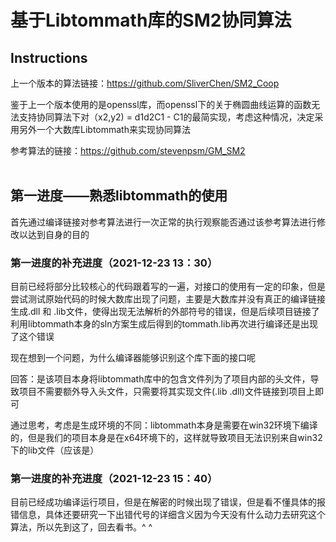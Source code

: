 # 基于Libtommath库的SM2协同算法

## Instructions

上一个版本的算法链接：https://github.com/SliverChen/SM2_Coop

鉴于上一个版本使用的是openssl库，而openssl下的关于椭圆曲线运算的函数无法支持协同算法下对（x2,y2) = d1d2C1 - C1的最简实现，考虑这种情况，决定采用另外一个大数库Libtommath来实现协同算法

参考算法的链接：https://github.com/stevenpsm/GM_SM2
<br></br>

## 第一进度——熟悉libtommath的使用

首先通过编译链接对参考算法进行一次正常的执行观察能否通过该参考算法进行修改以达到自身的目的

### 第一进度的补充进度（2021-12-23 13：30）

目前已经将部分比较核心的代码跟着写的一遍，对接口的使用有一定的印象，但是尝试测试原始代码的时候大数库出现了问题，主要是大数库并没有真正的编译链接生成.dll 和 .lib文件，使得出现无法解析的外部符号的错误，但是后续项目链接了利用libtommath本身的sln方案生成后得到的tommath.lib再次进行编译还是出现了这个错误

现在想到一个问题，为什么编译器能够识别这个库下面的接口呢

回答：是该项目本身将libtommath库中的包含文件列为了项目内部的头文件，导致项目不需要额外导入头文件，只需要将其实现文件(.lib .dll)文件链接到项目上即可

通过思考，考虑是生成环境的不同：libtommath本身是需要在win32环境下编译的，但是我们的项目本身是在x64环境下的，这样就导致项目无法识别来自win32下的lib文件（应该是）


### 第一进度的补充进度（2021-12-23 15：40）

目前已经成功编译运行项目，但是在解密的时候出现了错误，但是看不懂具体的报错信息，具体还要研究一下出错代号的详细含义因为今天没有什么动力去研究这个算法，所以先到这了，回去看书。^ ^